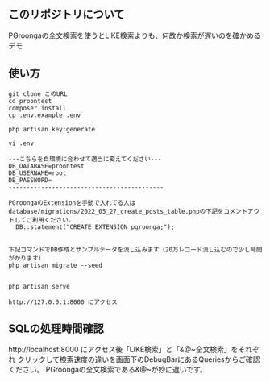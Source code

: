 ## このリポジトリについて

PGroongaの全文検索を使うとLIKE検索よりも、何故か検索が遅いのを確かめるデモ

## 使い方

```
git clone このURL
cd proontest
composer install
cp .env.example .env

php artisan key:generate

vi .env

---こちらを自環境に合わせて適当に変えてください---
DB_DATABASE=proontest
DB_USERNAME=root
DB_PASSWORD=
-------------------------------------------

PGroongaのExtensionを手動で入れてる人は
database/migrations/2022_05_27_create_posts_table.phpの下記をコメントアウトしてご利用ください。
  DB::statement("CREATE EXTENSION pgroonga;"); 


下記コマンドでDB作成とサンプルデータを流し込みます（20万レコード流し込むので少し時間がかります）
php artisan migrate --seed


php artisan serve

http://127.0.0.1:8000 にアクセス
```

## SQLの処理時間確認

http://localhost:8000 にアクセス後「LIKE検索」と「&@~全文検索」をそれぞれ
クリックして検索速度の違いを画面下のDebugBarにあるQueriesからご確認ください。
PGroongaの全文検索である&@~が妙に遅いです。
